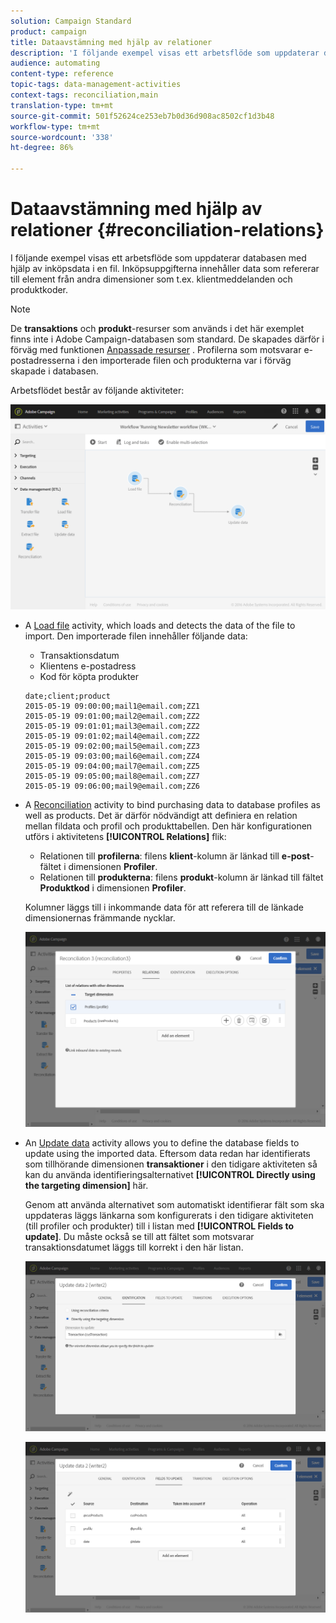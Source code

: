 ```yaml
---
solution: Campaign Standard
product: campaign
title: Dataavstämning med hjälp av relationer
description: 'I följande exempel visas ett arbetsflöde som uppdaterar databasen med hjälp av inköpsdata i en fil.  '
audience: automating
content-type: reference
topic-tags: data-management-activities
context-tags: reconciliation,main
translation-type: tm+mt
source-git-commit: 501f52624ce253eb7b0d36d908ac8502cf1d3b48
workflow-type: tm+mt
source-wordcount: '338'
ht-degree: 86%

---
```



# Dataavstämning med hjälp av relationer {#reconciliation-relations}

I följande exempel visas ett arbetsflöde som uppdaterar databasen med hjälp av inköpsdata i en fil.  Inköpsuppgifterna innehåller data som refererar till element från andra dimensioner som t.ex. klientmeddelanden och produktkoder.

>[!NOTE]
>
>De **transaktions** och **produkt**-resurser som används i det här exemplet finns inte i Adobe Campaign-databasen som standard.  De skapades därför i förväg med funktionen [Anpassade resurser](../../developing/using/data-model-concepts.md) .  Profilerna som motsvarar e-postadresserna i den importerade filen och produkterna var i förväg skapade i databasen.

Arbetsflödet består av följande aktiviteter:

![](assets/reconciliation_example1.png)

* A [Load file](../../automating/using/load-file.md) activity, which loads and detects the data of the file to import. Den importerade filen innehåller följande data:

   * Transaktionsdatum
   * Klientens e-postadress
   * Kod för köpta produkter

   ```
   date;client;product
   2015-05-19 09:00:00;mail1@email.com;ZZ1
   2015-05-19 09:01:00;mail2@email.com;ZZ2
   2015-05-19 09:01:01;mail3@email.com;ZZ2
   2015-05-19 09:01:02;mail4@email.com;ZZ2
   2015-05-19 09:02:00;mail5@email.com;ZZ3
   2015-05-19 09:03:00;mail6@email.com;ZZ4
   2015-05-19 09:04:00;mail7@email.com;ZZ5
   2015-05-19 09:05:00;mail8@email.com;ZZ7
   2015-05-19 09:06:00;mail9@email.com;ZZ6
   ```

* A [Reconciliation](../../automating/using/reconciliation.md) activity to bind purchasing data to database profiles as well as products. Det är därför nödvändigt att definiera en relation mellan fildata och profil och produkttabellen.  Den här konfigurationen utförs i aktivitetens **[!UICONTROL Relations]** flik:

   * Relationen till **profilerna**: filens **klient**-kolumn är länkad till **e-post**-fältet i dimensionen **Profiler**.
   * Relationen till **produkterna**: filens **produkt**-kolumn är länkad till fältet **Produktkod** i dimensionen **Profiler**.

   Kolumner läggs till i inkommande data för att referera till de länkade dimensionernas främmande nycklar.

   ![](assets/reconciliation_example3.png)

* An [Update data](../../automating/using/update-data.md) activity allows you to define the database fields to update using the imported data. Eftersom data redan har identifierats som tillhörande dimensionen **transaktioner** i den tidigare aktiviteten så kan du använda identifieringsalternativet **[!UICONTROL Directly using the targeting dimension]** här.

   Genom att använda alternativet som automatiskt identifierar fält som ska uppdateras läggs länkarna som konfigurerats i den tidigare aktiviteten (till profiler och produkter) till i listan med **[!UICONTROL Fields to update]**.  Du måste också se till att fältet som motsvarar transaktionsdatumet läggs till korrekt i den här listan.

   ![](assets/reconciliation_example5.png)

   ![](assets/reconciliation_example4.png)
